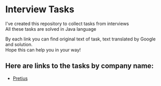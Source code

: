 # Interview Tasks  
I've created this repository to collect tasks from interviews  
All these tasks are solved in Java language  
  
By each link you can find original text of task, text translated by Google  
and solution.   
Hope this can help you in your way!  

  
## Here are links to the tasks by company name:  
* [Pretius](https://github.com/DaturaSleep/InterviewTasks/tree/master/src/pretius) 


